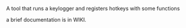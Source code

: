 
A tool that runs a keylogger and registers hotkeys with some functions

a brief documentation is in WIKI.
